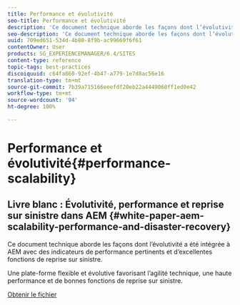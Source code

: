 ```yaml
---
title: Performance et évolutivité
seo-title: Performance et évolutivité
description: 'Ce document technique aborde les façons dont l’évolutivité a été intégrée à AEM avec des indicateurs de performance et des fonctions de reprise sur sinistre.  '
seo-description: 'Ce document technique aborde les façons dont l’évolutivité a été intégrée à AEM avec des indicateurs de performance et des fonctions de reprise sur sinistre.  '
uuid: 709ed651-534d-4b80-8f9b-ac99669f6f61
contentOwner: User
products: SG_EXPERIENCEMANAGER/6.4/SITES
content-type: reference
topic-tags: best-practices
discoiquuid: c64fa860-92ef-4b47-a779-1e7d8ac56e16
translation-type: tm+mt
source-git-commit: 7b39a715166eeefdf20eb22a4449068ff1ed0e42
workflow-type: tm+mt
source-wordcount: '94'
ht-degree: 100%

---
```



# Performance et évolutivité{#performance-scalability}

## Livre blanc : Évolutivité, performance et reprise sur sinistre dans AEM {#white-paper-aem-scalability-performance-and-disaster-recovery}

Ce document technique aborde les façons dont l’évolutivité a été intégrée à AEM avec des indicateurs de performance pertinents et d’excellentes fonctions de reprise sur sinistre.

Une plate-forme flexible et évolutive favorisant l’agilité technique, une haute performance et de bonnes fonctions de reprise sur sinistre.

[Obtenir le fichier](assets/aem_scalability_whitepaperfinal-06122015je.pdf)
